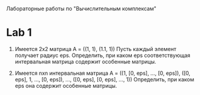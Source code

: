 Лабораторные работы по "Вычислительным комплексам"

# Lab 1
1. Имеется 2x2 матрица A = ((1, 1), (1.1, 1))
Пусть каждый элемент получает радиус eps. Определить, при каком eps 
соответствующая интервальная матрица содержит особенные матрицы.

2. Имеется nxn интервальная матрица A = ((1, [0, eps], ..., [0, eps]), ([0, eps], 1, ..., [0, eps]), ..., ([0, eps], [0, eps], ..., 1))
Определить, при каком eps она содержит особенные матрицы.
